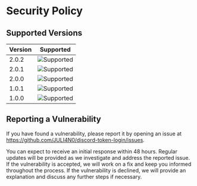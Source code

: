 # Security Policy

## Supported Versions

| Version | Supported          |
| ------- | ------------------ |
| 2.0.2   | ![Supported](https://img.shields.io/badge/Supported-brightgreen?style=for-the-badge) |
| 2.0.1   | ![Supported](https://img.shields.io/badge/Supported-brightgreen?style=for-the-badge) |
| 2.0.0   | ![Supported](https://img.shields.io/badge/Supported-brightgreen?style=for-the-badge) |
| 1.0.1   | ![Supported](https://img.shields.io/badge/Supported-brightgreen?style=for-the-badge) |
| 1.0.0   | ![Supported](https://img.shields.io/badge/Supported-brightgreen?style=for-the-badge) |

## Reporting a Vulnerability

If you have found a vulnerability, please report it by opening an issue at https://github.com/JULI4N0/discord-token-login/issues.

You can expect to receive an initial response within 48 hours. 
Regular updates will be provided as we investigate and address the reported issue. If the vulnerability is accepted, we will work on a fix and keep you informed throughout the process. If the vulnerability is declined, we will provide an explanation and discuss any further steps if necessary.

<!--

![Supported](https://img.shields.io/badge/Supported-brightgreen?style=for-the-badge)

![Not Supported](https://img.shields.io/badge/Not_Supported-red?style=for-the-badge).

-->
